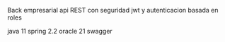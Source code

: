 Back empresarial
api REST con seguridad jwt y autenticacion basada en roles

java 11
spring 2.2
oracle 21
swagger
